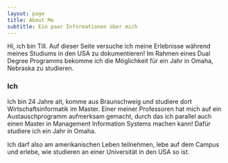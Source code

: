 ```yaml
---
layout: page
title: About Me
subtitle: Ein paar Informationen über mich
---
```


Hi, ich bin Till. Auf dieser Seite versuche ich meine Erlebnisse während meines Studiums in den USA zu dokumentieren! Im Rahmen eines Dual Degree Programms bekomme ich die Möglichkeit für ein Jahr in Omaha, Nebraska zu studieren.

### Ich

Ich bin 24 Jahre alt, komme aus Braunschweig und studiere dort Wirtschaftsinformatik im Master. Einer meiner Professoren hat mich auf ein Austauschprogramm aufmerksam gemacht, durch das ich parallel auch einen Master in Management Information Systems machen kann! Dafür studiere ich ein Jahr in Omaha.

Ich darf also am amerikanischen Leben teilnehmen, lebe auf dem Campus und erlebe, wie studieren an einer Universität in den USA so ist.